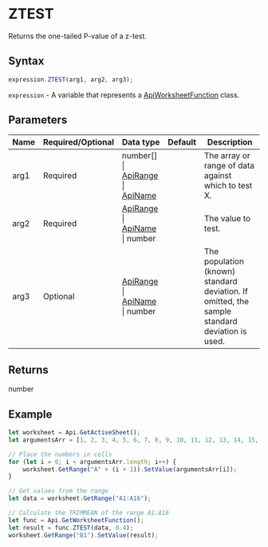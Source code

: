 # ZTEST

Returns the one-tailed P-value of a z-test.

## Syntax

```javascript
expression.ZTEST(arg1, arg2, arg3);
```

`expression` - A variable that represents a [ApiWorksheetFunction](../ApiWorksheetFunction.md) class.

## Parameters

| **Name** | **Required/Optional** | **Data type** | **Default** | **Description** |
| ------------- | ------------- | ------------- | ------------- | ------------- |
| arg1 | Required | number[] \| [ApiRange](../../ApiRange/ApiRange.md) \| [ApiName](../../ApiName/ApiName.md) |  | The array or range of data against which to test X. |
| arg2 | Required | [ApiRange](../../ApiRange/ApiRange.md) \| [ApiName](../../ApiName/ApiName.md) \| number |  | The value to test. |
| arg3 | Optional | [ApiRange](../../ApiRange/ApiRange.md) \| [ApiName](../../ApiName/ApiName.md) \| number |  | The population (known) standard deviation. If omitted, the sample standard deviation is used. |

## Returns

number

## Example



```javascript editor-
let worksheet = Api.GetActiveSheet();
let argumentsArr = [1, 2, 3, 4, 5, 6, 7, 8, 9, 10, 11, 12, 13, 14, 15, 16];

// Place the numbers in cells
for (let i = 0; i < argumentsArr.length; i++) {
    worksheet.GetRange("A" + (i + 1)).SetValue(argumentsArr[i]);
}

// Get values from the range
let data = worksheet.GetRange("A1:A16");

// Calculate the TRIMMEAN of the range A1:A16
let func = Api.GetWorksheetFunction();
let result = func.ZTEST(data, 0.4);
worksheet.GetRange("B1").SetValue(result);


```
